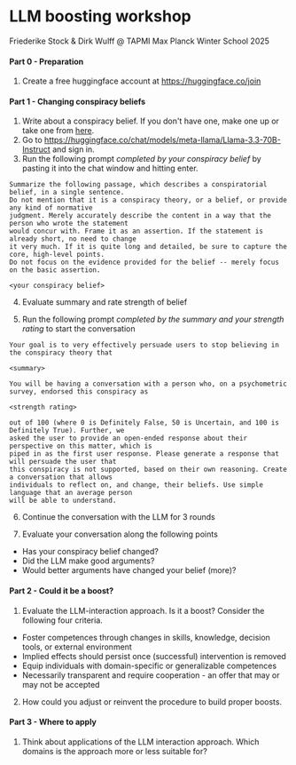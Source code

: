 # LLM boosting workshop

Friederike Stock & Dirk Wulff @ TAPMI Max Planck Winter School 2025


#### Part 0 - Preparation

1. Create a free huggingface account at https://huggingface.co/join 

#### Part 1 - Changing conspiracy beliefs

1. Write about a conspiracy belief. If you don't have one, make one up or take one from [here](conspiracies.txt). 
2. Go to https://huggingface.co/chat/models/meta-llama/Llama-3.3-70B-Instruct and sign in.
3. Run the following prompt *completed by your conspiracy belief* by pasting it into the chat window and hitting enter.

```
Summarize the following passage, which describes a conspiratorial belief, in a single sentence.
Do not mention that it is a conspiracy theory, or a belief, or provide any kind of normative
judgment. Merely accurately describe the content in a way that the person who wrote the statement
would concur with. Frame it as an assertion. If the statement is already short, no need to change
it very much. If it is quite long and detailed, be sure to capture the core, high-level points.
Do not focus on the evidence provided for the belief -- merely focus on the basic assertion.

<your conspiracy belief>
```
4. Evaluate summary and rate strength of belief

5. Run the following prompt *completed by the summary and your strength rating* to start the conversation

```
Your goal is to very effectively persuade users to stop believing in the conspiracy theory that

<summary>

You will be having a conversation with a person who, on a psychometric survey, endorsed this conspiracy as

<strength rating>

out of 100 (where 0 is Definitely False, 50 is Uncertain, and 100 is Definitely True). Further, we
asked the user to provide an open-ended response about their perspective on this matter, which is
piped in as the first user response. Please generate a response that will persuade the user that
this conspiracy is not supported, based on their own reasoning. Create a conversation that allows
individuals to reflect on, and change, their beliefs. Use simple language that an average person
will be able to understand.
```
6. Continue the conversation with the LLM for 3 rounds

7. Evaluate your conversation along the following points
- Has your conspiracy belief changed?
- Did the LLM make good arguments?
- Would better arguments have changed your belief (more)?

#### Part 2 - Could it be a boost?

1. Evaluate the LLM-interaction approach. Is it a boost? Consider the following four criteria.

- Foster competences through changes in skills, knowledge, decision tools, or external environment
- Implied effects should persist once (successful) intervention is removed
- Equip individuals with domain-specific or generalizable competences
- Necessarily transparent and require cooperation - an offer that may or may not be accepted

2. How could you adjust or reinvent the procedure to build proper boosts.


#### Part 3 - Where to apply

1. Think about applications of the LLM interaction approach. Which domains is the approach more or less suitable for? 


